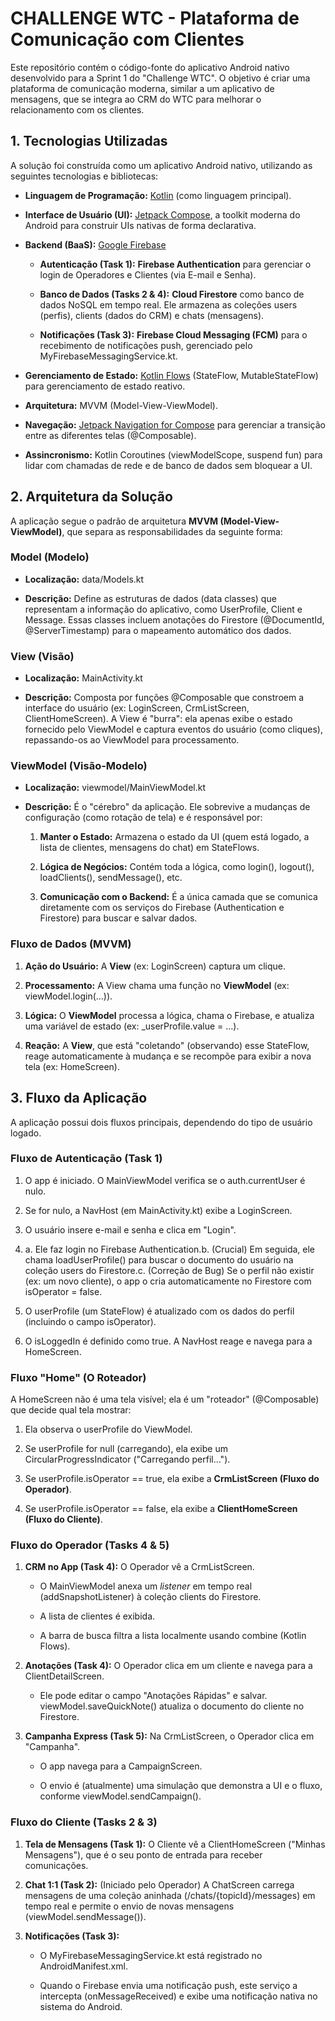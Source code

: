 CHALLENGE WTC - Plataforma de Comunicação com Clientes
======================================================

Este repositório contém o código-fonte do aplicativo Android nativo desenvolvido para a Sprint 1 do "Challenge WTC". O objetivo é criar uma plataforma de comunicação moderna, similar a um aplicativo de mensagens, que se integra ao CRM do WTC para melhorar o relacionamento com os clientes.


1\. Tecnologias Utilizadas
--------------------------

A solução foi construída como um aplicativo Android nativo, utilizando as seguintes tecnologias e bibliotecas:

*   **Linguagem de Programação:** [Kotlin](https://kotlinlang.org/) (como linguagem principal).
    
*   **Interface de Usuário (UI):** [Jetpack Compose](https://developer.android.com/jetpack/compose), a toolkit moderna do Android para construir UIs nativas de forma declarativa.
    
*   **Backend (BaaS):** [Google Firebase](https://firebase.google.com/)
    
    *   **Autenticação (Task 1):** **Firebase Authentication** para gerenciar o login de Operadores e Clientes (via E-mail e Senha).
        
    *   **Banco de Dados (Tasks 2 & 4):** **Cloud Firestore** como banco de dados NoSQL em tempo real. Ele armazena as coleções users (perfis), clients (dados do CRM) e chats (mensagens).
        
    *   **Notificações (Task 3):** **Firebase Cloud Messaging (FCM)** para o recebimento de notificações push, gerenciado pelo MyFirebaseMessagingService.kt.
        
*   **Gerenciamento de Estado:** [Kotlin Flows](https://developer.android.com/kotlin/flow) (StateFlow, MutableStateFlow) para gerenciamento de estado reativo.
    
*   **Arquitetura:** MVVM (Model-View-ViewModel).
    
*   **Navegação:** [Jetpack Navigation for Compose](https://developer.android.com/jetpack/compose/navigation) para gerenciar a transição entre as diferentes telas (@Composable).
    
*   **Assincronismo:** Kotlin Coroutines (viewModelScope, suspend fun) para lidar com chamadas de rede e de banco de dados sem bloquear a UI.
    

2\. Arquitetura da Solução
--------------------------

A aplicação segue o padrão de arquitetura **MVVM (Model-View-ViewModel)**, que separa as responsabilidades da seguinte forma:

### Model (Modelo)

*   **Localização:** data/Models.kt
    
*   **Descrição:** Define as estruturas de dados (data classes) que representam a informação do aplicativo, como UserProfile, Client e Message. Essas classes incluem anotações do Firestore (@DocumentId, @ServerTimestamp) para o mapeamento automático dos dados.
    

### View (Visão)

*   **Localização:** MainActivity.kt
    
*   **Descrição:** Composta por funções @Composable que constroem a interface do usuário (ex: LoginScreen, CrmListScreen, ClientHomeScreen). A View é "burra": ela apenas exibe o estado fornecido pelo ViewModel e captura eventos do usuário (como cliques), repassando-os ao ViewModel para processamento.
    

### ViewModel (Visão-Modelo)

*   **Localização:** viewmodel/MainViewModel.kt
    
*   **Descrição:** É o "cérebro" da aplicação. Ele sobrevive a mudanças de configuração (como rotação de tela) e é responsável por:
    
    1.  **Manter o Estado:** Armazena o estado da UI (quem está logado, a lista de clientes, mensagens do chat) em StateFlows.
        
    2.  **Lógica de Negócios:** Contém toda a lógica, como login(), logout(), loadClients(), sendMessage(), etc.
        
    3.  **Comunicação com o Backend:** É a única camada que se comunica diretamente com os serviços do Firebase (Authentication e Firestore) para buscar e salvar dados.
        

### Fluxo de Dados (MVVM)

1.  **Ação do Usuário:** A **View** (ex: LoginScreen) captura um clique.
    
2.  **Processamento:** A View chama uma função no **ViewModel** (ex: viewModel.login(...)).
    
3.  **Lógica:** O **ViewModel** processa a lógica, chama o Firebase, e atualiza uma variável de estado (ex: \_userProfile.value = ...).
    
4.  **Reação:** A **View**, que está "coletando" (observando) esse StateFlow, reage automaticamente à mudança e se recompõe para exibir a nova tela (ex: HomeScreen).
    

3\. Fluxo da Aplicação
----------------------

A aplicação possui dois fluxos principais, dependendo do tipo de usuário logado.

### Fluxo de Autenticação (Task 1)

1.  O app é iniciado. O MainViewModel verifica se o auth.currentUser é nulo.
    
2.  Se for nulo, a NavHost (em MainActivity.kt) exibe a LoginScreen.
    
3.  O usuário insere e-mail e senha e clica em "Login".
    
4.  a. Ele faz login no Firebase Authentication.b. (Crucial) Em seguida, ele chama loadUserProfile() para buscar o documento do usuário na coleção users do Firestore.c. (Correção de Bug) Se o perfil não existir (ex: um novo cliente), o app o cria automaticamente no Firestore com isOperator = false.
    
5.  O userProfile (um StateFlow) é atualizado com os dados do perfil (incluindo o campo isOperator).
    
6.  O isLoggedIn é definido como true. A NavHost reage e navega para a HomeScreen.
    

### Fluxo "Home" (O Roteador)

A HomeScreen não é uma tela visível; ela é um "roteador" (@Composable) que decide qual tela mostrar:

1.  Ela observa o userProfile do ViewModel.
    
2.  Se userProfile for null (carregando), ela exibe um CircularProgressIndicator ("Carregando perfil...").
    
3.  Se userProfile.isOperator == true, ela exibe a **CrmListScreen (Fluxo do Operador)**.
    
4.  Se userProfile.isOperator == false, ela exibe a **ClientHomeScreen (Fluxo do Cliente)**.
    

### Fluxo do Operador (Tasks 4 & 5)

1.  **CRM no App (Task 4):** O Operador vê a CrmListScreen.
    
    *   O MainViewModel anexa um _listener_ em tempo real (addSnapshotListener) à coleção clients do Firestore.
        
    *   A lista de clientes é exibida.
        
    *   A barra de busca filtra a lista localmente usando combine (Kotlin Flows).
        
2.  **Anotações (Task 4):** O Operador clica em um cliente e navega para a ClientDetailScreen.
    
    *   Ele pode editar o campo "Anotações Rápidas" e salvar. viewModel.saveQuickNote() atualiza o documento do cliente no Firestore.
        
3.  **Campanha Express (Task 5):** Na CrmListScreen, o Operador clica em "Campanha".
    
    *   O app navega para a CampaignScreen.
        
    *   O envio é (atualmente) uma simulação que demonstra a UI e o fluxo, conforme viewModel.sendCampaign().
        

### Fluxo do Cliente (Tasks 2 & 3)

1.  **Tela de Mensagens (Task 1):** O Cliente vê a ClientHomeScreen ("Minhas Mensagens"), que é o seu ponto de entrada para receber comunicações.
    
2.  **Chat 1:1 (Task 2):** (Iniciado pelo Operador) A ChatScreen carrega mensagens de uma coleção aninhada (/chats/{topicId}/messages) em tempo real e permite o envio de novas mensagens (viewModel.sendMessage()).
    
3.  **Notificações (Task 3):**
    
    *   O MyFirebaseMessagingService.kt está registrado no AndroidManifest.xml.
        
    *   Quando o Firebase envia uma notificação push, este serviço a intercepta (onMessageReceived) e exibe uma notificação nativa no sistema do Android.
        
